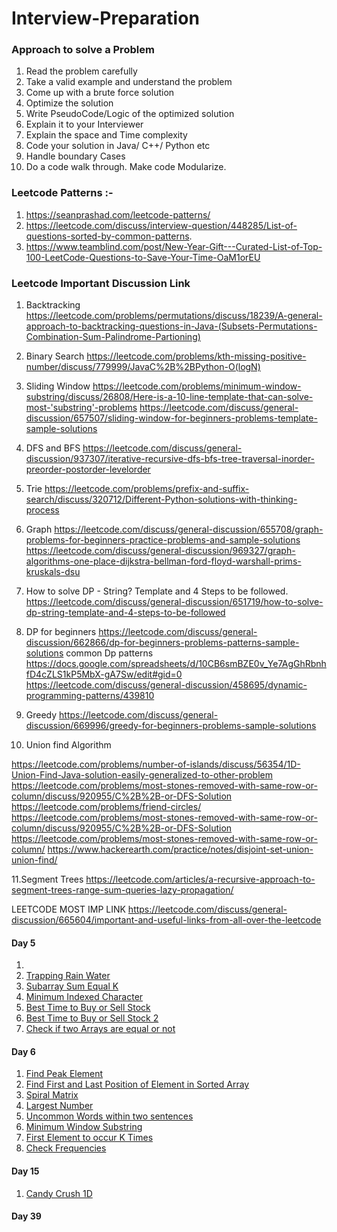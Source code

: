 # Interview-Preparation

### Approach to solve a Problem
1. Read the problem carefully
2. Take a valid example and understand the problem 
3. Come up with a brute force solution
4. Optimize the solution
5. Write PseudoCode/Logic of the optimized solution
6. Explain it to your Interviewer
7. Explain the space and Time complexity
8. Code your solution in Java/ C++/ Python etc
9. Handle boundary Cases
10. Do a code walk through. Make code Modularize.

### Leetcode Patterns :- 
1. https://seanprashad.com/leetcode-patterns/
2. https://leetcode.com/discuss/interview-question/448285/List-of-questions-sorted-by-common-patterns.
3. https://www.teamblind.com/post/New-Year-Gift---Curated-List-of-Top-100-LeetCode-Questions-to-Save-Your-Time-OaM1orEU

### Leetcode Important Discussion Link
1. Backtracking
https://leetcode.com/problems/permutations/discuss/18239/A-general-approach-to-backtracking-questions-in-Java-(Subsets-Permutations-Combination-Sum-Palindrome-Partioning)

2. Binary Search
https://leetcode.com/problems/kth-missing-positive-number/discuss/779999/JavaC%2B%2BPython-O(logN)

3. Sliding Window 
https://leetcode.com/problems/minimum-window-substring/discuss/26808/Here-is-a-10-line-template-that-can-solve-most-'substring'-problems
https://leetcode.com/discuss/general-discussion/657507/sliding-window-for-beginners-problems-template-sample-solutions

4. DFS and BFS 
https://leetcode.com/discuss/general-discussion/937307/iterative-recursive-dfs-bfs-tree-traversal-inorder-preorder-postorder-levelorder

5. Trie
https://leetcode.com/problems/prefix-and-suffix-search/discuss/320712/Different-Python-solutions-with-thinking-process

6. Graph 
https://leetcode.com/discuss/general-discussion/655708/graph-problems-for-beginners-practice-problems-and-sample-solutions
https://leetcode.com/discuss/general-discussion/969327/graph-algorithms-one-place-dijkstra-bellman-ford-floyd-warshall-prims-kruskals-dsu


7. How to solve DP - String? Template and 4 Steps to be followed.
https://leetcode.com/discuss/general-discussion/651719/how-to-solve-dp-string-template-and-4-steps-to-be-followed

8. DP for beginners
https://leetcode.com/discuss/general-discussion/662866/dp-for-beginners-problems-patterns-sample-solutions
common  Dp patterns https://docs.google.com/spreadsheets/d/10CB6smBZE0v_Ye7AgGhRbnhfD4cZLS1kP5MbX-gA7Sw/edit#gid=0
https://leetcode.com/discuss/general-discussion/458695/dynamic-programming-patterns/439810

9. Greedy 
https://leetcode.com/discuss/general-discussion/669996/greedy-for-beginners-problems-sample-solutions

10. Union find Algorithm

https://leetcode.com/problems/number-of-islands/discuss/56354/1D-Union-Find-Java-solution-easily-generalized-to-other-problem
https://leetcode.com/problems/most-stones-removed-with-same-row-or-column/discuss/920955/C%2B%2B-or-DFS-Solution     
https://leetcode.com/problems/friend-circles/
https://leetcode.com/problems/most-stones-removed-with-same-row-or-column/discuss/920955/C%2B%2B-or-DFS-Solution
https://leetcode.com/problems/most-stones-removed-with-same-row-or-column/
https://www.hackerearth.com/practice/notes/disjoint-set-union-union-find/


11.Segment Trees
https://leetcode.com/articles/a-recursive-approach-to-segment-trees-range-sum-queries-lazy-propagation/

LEETCODE MOST IMP LINK 
https://leetcode.com/discuss/general-discussion/665604/important-and-useful-links-from-all-over-the-leetcode


#### Day 5 
1. []()
2. [Trapping Rain Water]()
3. [Subarray Sum Equal K]()
4. [Minimum Indexed Character]()
3. [Best Time to Buy or Sell Stock]()
3. [Best Time to Buy or Sell Stock 2]()
3. [Check if two Arrays are equal or not]()


#### Day 6

1. [Find Peak Element](https://leetcode.com/problems/find-peak-element/)
2. [Find First and Last Position of Element in Sorted Array](https://leetcode.com/problems/find-first-and-last-position-of-element-in-sorted-array/)
3. [Spiral Matrix](https://leetcode.com/problems/spiral-matrix/)
4. [Largest Number](https://leetcode.com/problems/largest-number/)
5. [Uncommon Words within two sentences](https://leetcode.com/problems/uncommon-words-from-two-sentences/)
6. [Minimum Window Substring](https://leetcode.com/problems/minimum-window-substring/)
7. [First Element to occur K Times](https://practice.geeksforgeeks.org/problems/first-element-to-occur-k-times/0)
8. [Check Frequencies](https://practice.geeksforgeeks.org/problems/check-frequencies/0)

####  Day 15
1. [Candy Crush 1D](https://leetcode.com/discuss/interview-question/380650/bloomberg-phone-screen-candy-crush)

####  Day 39
